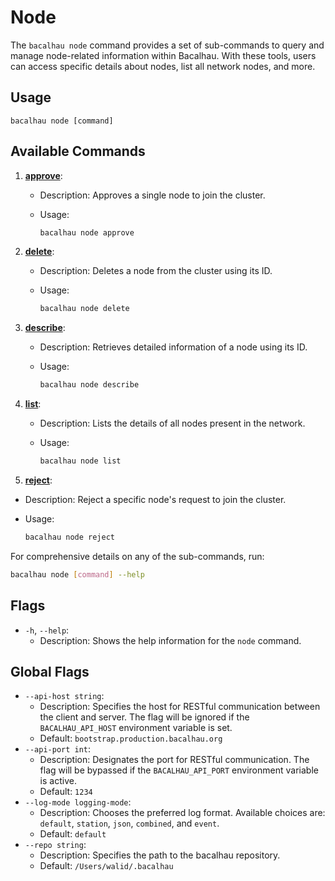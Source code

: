 # Node

The `bacalhau node` command provides a set of sub-commands to query and manage node-related information within Bacalhau. With these tools, users can access specific details about nodes, list all network nodes, and more.

## Usage

```
bacalhau node [command]
```

## Available Commands

1. [**approve**](approve.md):
   * Description: Approves a single node to join the cluster.
   *   Usage:

       ```bash
       bacalhau node approve
       ```
2. [**delete**](delete.md):
   * Description: Deletes a node from the cluster using its ID.
   *   Usage:

       ```bash
       bacalhau node delete
       ```
3. [**describe**](describe.md):
   * Description: Retrieves detailed information of a node using its ID.
   *   Usage:

       ```bash
       bacalhau node describe
       ```
4. [**list**](list.md):
   * Description: Lists the details of all nodes present in the network.
   *   Usage:

       ```bash
       bacalhau node list
       ```
5. [**reject**](reject.md):

* Description: Reject a specific node's request to join the cluster.
*   Usage:

    ```bash
    bacalhau node reject
    ```

For comprehensive details on any of the sub-commands, run:

```bash
bacalhau node [command] --help
```

## Flags

* `-h`, `--help`:
  * Description: Shows the help information for the `node` command.

## Global Flags

* `--api-host string`:
  * Description: Specifies the host for RESTful communication between the client and server. The flag will be ignored if the `BACALHAU_API_HOST` environment variable is set.
  * Default: `bootstrap.production.bacalhau.org`
* `--api-port int`:
  * Description: Designates the port for RESTful communication. The flag will be bypassed if the `BACALHAU_API_PORT` environment variable is active.
  * Default: `1234`
* `--log-mode logging-mode`:
  * Description: Chooses the preferred log format. Available choices are: `default`, `station`, `json`, `combined`, and `event`.
  * Default: `default`
* `--repo string`:
  * Description: Specifies the path to the bacalhau repository.
  * Default: `/Users/walid/.bacalhau`
